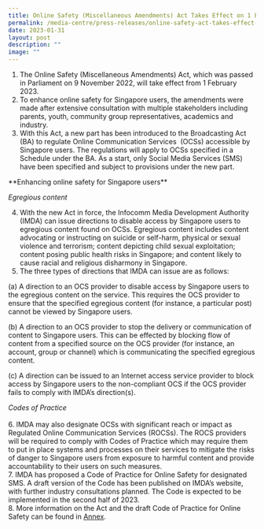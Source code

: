 ```yaml
---
title: Online Safety (Miscellaneous Amendments) Act Takes Effect on 1 February 2023
permalink: /media-centre/press-releases/online-safety-act-takes-effect-on-1-february-2023/
date: 2023-01-31
layout: post
description: ""
image: ""
---
```

1. The Online Safety (Miscellaneous Amendments) Act, which was passed in Parliament on 9 November 2022, will take effect from 1 February 2023.&nbsp;  
2. To enhance online safety for Singapore users, the amendments were made after extensive consultation with multiple stakeholders including parents, youth, community group representatives, academics and industry.&nbsp;  
3. With this Act, a new part has been introduced to the Broadcasting Act (BA) to regulate Online Communication Services&nbsp; (OCSs) accessible by Singapore users. The regulations will apply to OCSs specified in a Schedule under the BA. As a start, only Social Media Services (SMS) have been specified and subject to provisions under the new part.&nbsp;  
<span>  
**Enhancing online safety for Singapore users**

*Egregious content*
</span>

4. With the new Act in force, the Infocomm Media Development Authority (IMDA) can issue directions to disable access by Singapore users to egregious content found on OCSs. Egregious content includes content advocating or instructing on suicide or self-harm, physical or sexual violence and terrorism; content depicting child sexual exploitation; content posing public health risks in Singapore; and content likely to cause racial and religious disharmony in Singapore.&nbsp;    
5. The three types of directions that IMDA can issue are as follows:  
<span>  
(a) A direction to an OCS provider to disable access by Singapore users to the egregious content on the service. This requires the OCS provider to ensure that the specified egregious content (for instance, a particular post) cannot be viewed by Singapore users.&nbsp;  
  
(b) A direction to an OCS provider to stop the delivery or communication of content to Singapore users. This can be effected by blocking flow of content from a specified source on the OCS provider (for instance, an account, group or channel) which is communicating the specified egregious content.&nbsp;  
  
(c) A direction can be issued to an Internet access service provider to block access by Singapore users to the non-compliant OCS if the OCS provider fails to comply with IMDA’s direction(s).&nbsp;  
  
_Codes of Practice_  
</span>  
6. IMDA may also designate OCSs with significant reach or impact as Regulated Online Communication Services (ROCSs). The ROCS providers will be required to comply with Codes of Practice which may require them to put in place systems and processes on their services to mitigate the risks of danger to Singapore users from exposure to harmful content and provide accountability to their users on such measures.&nbsp;  
7. IMDA has proposed a Code of Practice for Online Safety for designated SMS. A draft version of the Code has been published on IMDA’s website, with further industry consultations planned. The Code is expected to be implemented in the second half of 2023.  
8. More information on the Act and the draft Code of Practice for Online Safety can be found in&nbsp;[Annex](/files/Press%20Releases%202023/media%20factsheet%20-%20online%20safety%20(miscellaneous%20amendments)%20bill%20(3%20oct_final).pdf).